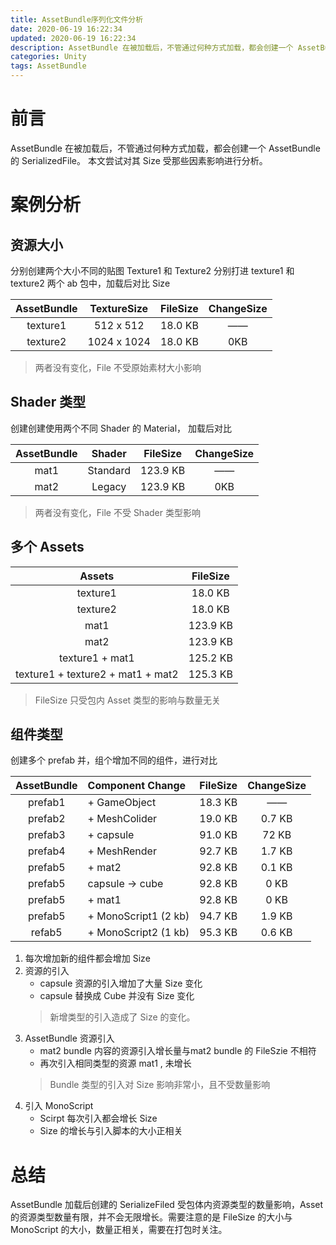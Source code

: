 ```yaml
---
title: AssetBundle序列化文件分析
date: 2020-06-19 16:22:34
updated: 2020-06-19 16:22:34
description: AssetBundle 在被加载后，不管通过何种方式加载，都会创建一个 AssetBundle 的 SerializedFile。 本文尝试对其 Size 受那些因素影响进行分析。
categories: Unity
tags: AssetBundle
---
```


# 前言
AssetBundle 在被加载后，不管通过何种方式加载，都会创建一个 AssetBundle 的 SerializedFile。 本文尝试对其 Size 受那些因素影响进行分析。

# 案例分析

## 资源大小
分别创建两个大小不同的贴图 Texture1 和 Texture2 分别打进 texture1 和 texture2 两个 ab 包中，加载后对比 Size

|AssetBundle|TextureSize|FileSize|ChangeSize|
|:---:|:---:|:---:|:---:|
|texture1|512 x 512|18.0 KB| ——|
|texture2|1024 x 1024|18.0 KB| 0KB|

> 两者没有变化，File 不受原始素材大小影响

## Shader 类型
创建创建使用两个不同 Shader 的 Material， 加载后对比

|AssetBundle|Shader|FileSize|ChangeSize|
|:---:|:--:|:---:|:---:|
|mat1|Standard|123.9 KB| ——|
|mat2|Legacy|123.9 KB| 0KB|

> 两者没有变化，File 不受 Shader 类型影响

## 多个 Assets
|Assets|FileSize|
|:---:|:---:|
|texture1|18.0 KB|
|texture2|18.0 KB|
|mat1|123.9 KB|
|mat2|123.9 KB|
|texture1 + mat1|125.2 KB|
|texture1 + texture2 + mat1 + mat2|125.3 KB|

> FileSize 只受包内 Asset 类型的影响与数量无关

## 组件类型
创建多个 prefab 并，组个增加不同的组件，进行对比

|AssetBundle|Component Change|FileSize|ChangeSize|
|:---:|:---|:---:|:---:|
|prefab1|+ GameObject|18.3 KB| —— |
|prefab2|+ MeshColider| 19.0 KB| 0.7 KB|
|prefab3|+ capsule | 91.0 KB| 72 KB|
|prefab4|+ MeshRender | 92.7 KB|  1.7 KB|
|prefab5|+ mat2 | 92.8 KB|  0.1 KB|
|prefab5| capsule -> cube| 92.8 KB|  0 KB|
|prefab5|+ mat1 | 92.8 KB|  0 KB|
|prefab5|+ MonoScript1 (2 kb) | 94.7 KB|  1.9 KB|
refab5|+ MonoScript2 (1 kb) | 95.3 KB|  0.6 KB|

1. 每次增加新的组件都会增加 Size
2. 资源的引入
    - capsule 资源的引入增加了大量 Size 变化
    - capsule 替换成 Cube 并没有 Size 变化
    > 新增类型的引入造成了 Size 的变化。
3. AssetBundle 资源引入
    - mat2 bundle 内容的资源引入增长量与mat2 bundle 的 FileSzie 不相符
    - 再次引入相同类型的资源 mat1 , 未增长
    > Bundle 类型的引入对 Size 影响非常小，且不受数量影响
4. 引入 MonoScript
    - Scirpt 每次引入都会增长 Size
    - Size 的增长与引入脚本的大小正相关

# 总结
AssetBundle 加载后创建的 SerializeFiled 受包体内资源类型的数量影响，Asset 的资源类型数量有限，并不会无限增长。需要注意的是 FileSize 的大小与 MonoScript 的大小，数量正相关，需要在打包时关注。
